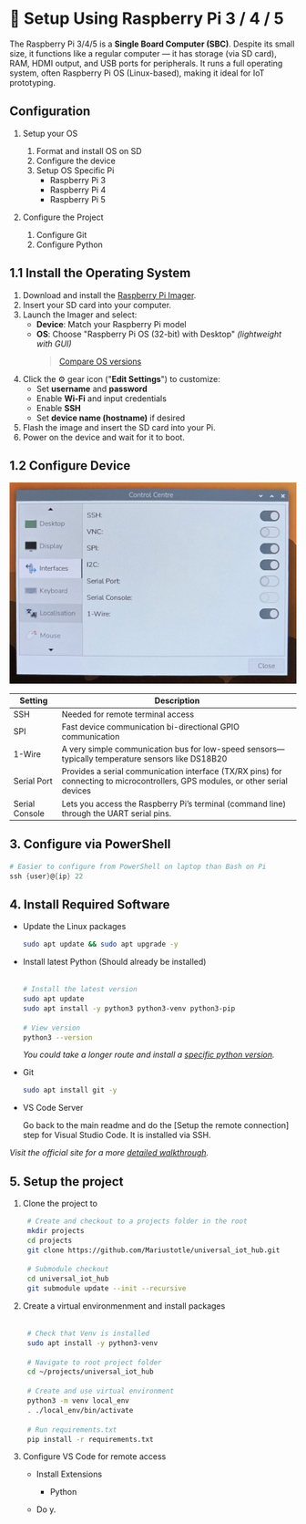 # 🧠 Setup Using Raspberry Pi 3 / 4 / 5

The Raspberry Pi 3/4/5 is a **Single Board Computer (SBC)**. Despite its small size, it functions like a regular computer — it has storage (via SD card), RAM, HDMI output, and USB ports for peripherals. It runs a full operating system, often Raspberry Pi OS (Linux-based), making it ideal for IoT prototyping.


## Configuration

1. Setup your OS
   1. Format and install OS on SD
   2. Configure the device
   3. Setup OS Specific Pi
      - Raspberry Pi 3
      - Raspberry Pi 4
      - Raspberry Pi 5
  
2. Configure the Project
   1. Configure Git
   2. Configure Python


## 1.1 Install the Operating System

1. Download and install the [Raspberry Pi Imager](https://www.raspberrypi.com/software/).
2. Insert your SD card into your computer.
3. Launch the Imager and select:
   - **Device**: Match your Raspberry Pi model
   - **OS**: Choose "Raspberry Pi OS (32-bit) with Desktop" *(lightweight with GUI)*
     > [Compare OS versions](https://www.raspberrypi.com/software/operating-systems/)
4. Click the ⚙️ gear icon ("**Edit Settings**") to customize:
   - Set **username** and **password**
   - Enable **Wi-Fi** and input credentials
   - Enable **SSH**
   - Set **device name (hostname)** if desired
5. Flash the image and insert the SD card into your Pi.
6. Power on the device and wait for it to boot.


## 1.2 Configure Device

![Control Centre](https://raw.githubusercontent.com/Mariustotle/universal_iot_hub/refs/heads/main/resources/os/raspberry_pi_console_centre.jpg)


Setting                 | Description                                
-------------           | ---------------
SSH                     | Needed for remote terminal access
SPI                     | Fast device communication bi-directional GPIO communication
1-Wire                  | A very simple communication bus for low-speed sensors—typically temperature sensors like DS18B20
Serial Port             | Provides a serial communication interface (TX/RX pins) for connecting to microcontrollers, GPS modules, or other serial devices
Serial Console          | Lets you access the Raspberry Pi’s terminal (command line) through the UART serial pins.





## 3. Configure via PowerShell


```PowerShell
# Easier to configure from PowerShell on laptop than Bash on Pi
ssh {user}@{ip} 22
```


## 4. Install Required Software

- Update the Linux packages
    ```bash
    sudo apt update && sudo apt upgrade -y
    ```

- Install latest Python (Should already be installed)
  
    ```bash

    # Install the latest version
    sudo apt update
    sudo apt install -y python3 python3-venv python3-pip

    # View version
    python3 --version

    ```

    *You could take a longer route and install a [specific python version](device_setup/raspberry_pi_pico.md).*

- Git
  
    ```bash
    sudo apt install git -y

    ```



- VS Code Server
  
    Go back to the main readme and do the [Setup the remote connection] step for Visual Studio Code. It is installed via SSH.

*Visit the official site for a more [detailed walkthrough](https://www.raspberrypi.com/documentation/computers/getting-started.html).*

## 5. Setup the project

1. Clone the project to 
   ```bash
    # Create and checkout to a projects folder in the root
    mkdir projects
    cd projects
    git clone https://github.com/Mariustotle/universal_iot_hub.git
    
    # Submodule checkout
    cd universal_iot_hub
    git submodule update --init --recursive
   ```
  
2. Create a virtual environmenment and install packages
   
   ```bash

    # Check that Venv is installed
    sudo apt install -y python3-venv

    # Navigate to root project folder
    cd ~/projects/universal_iot_hub

    # Create and use virtual environment
    python3 -m venv local_env
    . ./local_env/bin/activate

    # Run requirements.txt
    pip install -r requirements.txt

   ```

3. Configure VS Code for remote access
    - Install Extensions
      - Python
  
    - Do y. 


